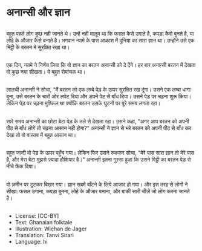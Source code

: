 # अनान्सी और ज्ञान

##
बहुत पहले लोग कुछ नही जानते थे। उन्हें नही मालूम था कि फसल कैसे उगाते है, कपड़ा कैसे बुनते है, या लोहे के औजार कैसे बनाते है। भगवान न्यामे के पास आकाश में दुनिया का सारा ज्ञान था। उन्होंने उसे एक मिट्टी के बरतन में सुरक्षित रखा था।

##
एक दिन, न्यामे ने निर्णय लिया कि वो ज्ञान का बरतन अनान्सी को दे देंगे। हर बार अनान्सी बरतन में देखता वो कुछ नया सीखता। ये बहुत रोमांचक था।

##
लालची अनान्सी ने सोचा, "मैं बरतन को एक लम्बे पेड़ के ऊपर सुरक्षित रख दूंगा। उसने एक लम्बा धागा बुना, उसे बरतन के चारों ओर लपेट दिया और अपने पेट से बाँध दिया। उसने पेड़ पर चढ़ना शुरू किया। लेकिन पेड़ पर चढ़ना मुश्किल था क्योंकि बरतन उसके घुटनों पर पूरे समय लगता रहा।

##
सारे समय अनान्सी का छोटा बेटा पेड़ के तले से देखता रहा। उसने कहा, "अगर आप बरतन को अपनी पीठ से बाँध लोगे तो चढ़ना आसान नही होगा?" अनान्सी ने ज्ञान से भरे बरतन को अपनी पीठ से बाँध कर देखा तो वो वास्तव में बहुत आसान था।

##
बहुत जल्दी वो पेड़ के ऊपर पहुँच गया। लेकिन फिर उसने रुककर सोचा, "मेरे पास सारा ज्ञान तो मेरे पास है, और मेरा बेटा मुझसे ज़्यादा हौशियार है।" अनान्सी इतना गुस्सा हुआ कि उसने मिट्टी का बरतन पेड़ से नीचे फेंक दिया।

##
वो ज़मीन पर टुटकर बिखर गया। ज्ञान सबमे बाँटने के लिये आजाद हो गया। और इस तरह से लोगों ने सीखा: फसल उगाना, कपड़ा बुनना, लोहे के औजार बनाना, और बाकी सारी चीज़ें जो लोग करना जानते है।

##
* License: [CC-BY]
* Text: Ghanaian folktale
* Illustration: Wiehan de Jager
* Translation: Tanvi Sirari
* Language: hi
